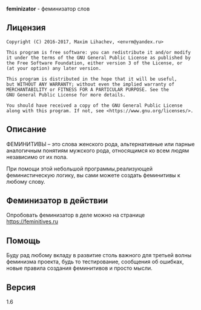 **feminizator** - феминизатор слов

## Лицензия
    Copyright (C) 2016-2017, Maxim Lihachev, <envrm@yandex.ru>

    This program is free software: you can redistribute it and/or modify
    it under the terms of the GNU General Public License as published by
    the Free Software Foundation, either version 3 of the License, or
    (at your option) any later version.

    This program is distributed in the hope that it will be useful,
    but WITHOUT ANY WARRANTY; without even the implied warranty of
    MERCHANTABILITY or FITNESS FOR A PARTICULAR PURPOSE. See the
    GNU General Public License for more details.

    You should have received a copy of the GNU General Public License
    along with this program. If not, see <https://www.gnu.org/licenses/>.

## Описание
   ФЕМИНИТИВЫ – это слова женского рода, альтернативные или парные
   аналогичным понятиям мужского рода, относящимся ко всем людям независимо от их
   пола.

   При помощи этой небольшой программы,реализующей феминистическую
   логику, вы сами можете создать феминитивы к любому слову.

## Феминизатор в действии
   Опробовать феминизатор в деле можно на странице https://feminitives.ru

## Помощь
   Буду рад любому вкладу в развитие столь важного для третьей волны феминизма
   проекта, будь то тестирование, сообщения об ошибках, новые правила создания
   феминитивов и просто мысли.

## Версия
   1.6

